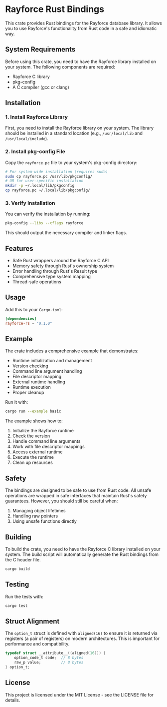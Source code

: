 # Rayforce Rust Bindings

This crate provides Rust bindings for the Rayforce database library. It allows you to use Rayforce's functionality from Rust code in a safe and idiomatic way.

## System Requirements

Before using this crate, you need to have the Rayforce library installed on your system. The following components are required:

- Rayforce C library
- pkg-config
- A C compiler (gcc or clang)

## Installation

### 1. Install Rayforce Library

First, you need to install the Rayforce library on your system. The library should be installed in a standard location (e.g., `/usr/local/lib` and `/usr/local/include`).

### 2. Install pkg-config File

Copy the `rayforce.pc` file to your system's pkg-config directory:

```bash
# For system-wide installation (requires sudo)
sudo cp rayforce.pc /usr/lib/pkgconfig/
# OR for user-specific installation
mkdir -p ~/.local/lib/pkgconfig
cp rayforce.pc ~/.local/lib/pkgconfig/
```

### 3. Verify Installation

You can verify the installation by running:

```bash
pkg-config --libs --cflags rayforce
```

This should output the necessary compiler and linker flags.

## Features

- Safe Rust wrappers around the Rayforce C API
- Memory safety through Rust's ownership system
- Error handling through Rust's Result type
- Comprehensive type system mapping
- Thread-safe operations

## Usage

Add this to your `Cargo.toml`:

```toml
[dependencies]
rayforce-rs = "0.1.0"
```

## Example

The crate includes a comprehensive example that demonstrates:
- Runtime initialization and management
- Version checking
- Command line argument handling
- File descriptor mapping
- External runtime handling
- Runtime execution
- Proper cleanup

Run it with:
```bash
cargo run --example basic
```

The example shows how to:
1. Initialize the Rayforce runtime
2. Check the version
3. Handle command line arguments
4. Work with file descriptor mappings
5. Access external runtime
6. Execute the runtime
7. Clean up resources

## Safety

The bindings are designed to be safe to use from Rust code. All unsafe operations are wrapped in safe interfaces that maintain Rust's safety guarantees. However, you should still be careful when:

1. Managing object lifetimes
2. Handling raw pointers
3. Using unsafe functions directly

## Building

To build the crate, you need to have the Rayforce C library installed on your system. The build script will automatically generate the Rust bindings from the C header file.

```bash
cargo build
```

## Testing

Run the tests with:

```bash
cargo test
```

## Struct Alignment

The `option_t` struct is defined with `aligned(16)` to ensure it is returned via registers (a pair of registers) on modern architectures. This is important for performance and compatibility.

```c
typedef struct __attribute__((aligned(16))) {
    option_code_t code;  // 8 bytes
    raw_p value;         // 8 bytes
} option_t;
```

## License

This project is licensed under the MIT License - see the LICENSE file for details. 
